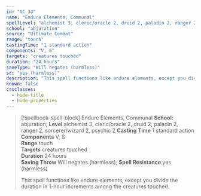 ```yaml
---
id: "UC_34"
name: "Endure Elements, Communal"
spellLevel: "alchemist 3, cleric/oracle 2, druid 2, paladin 2, ranger 2, sorcerer/wizard 2, psychic 2"
school: "abjuration"
source: "Ultimate Combat"
range: "touch"
castingTime: "1 standard action"
components: "V, S"
targets: "creatures touched"
duration: "24 hours"
saveType: "Will negates (harmless)"
sr: "yes (harmless)"
description: "This spell functions like endure elements, except you divide the duration in 1-hour increments among the creatures touched."
known: false
cssclasses:
  - hide-title
  - hide-properties
---
```


> [!spellbook-spell-block] Endure Elements, Communal
> **School:** abjuration; **Level** alchemist 3, cleric/oracle 2, druid 2, paladin 2, ranger 2, sorcerer/wizard 2, psychic 2
> **Casting Time** 1 standard action  
> **Components** V, S  
> **Range** touch  
> **Targets** creatures touched  
> **Duration** 24 hours  
> **Saving Throw** Will negates (harmless); **Spell Resistance** yes (harmless)
> 
> This spell functions like endure elements, except you divide the duration in 1-hour increments among the creatures touched.
